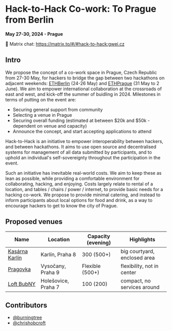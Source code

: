 # Hack-to-Hack Co-work: To Prague from Berlin

**May 27-30, 2024 - Prague**

💬 Matrix chat: https://matrix.to/#/#hack-to-hack:gwei.cz

## Intro

We propose the concept of a co-work space in Prague, Czech Republic from 27-30 May, for hackers to bridge the gap between two hackathons on adjacent weekends: [ETHBerlin](https://ethberlin.org/) (24-26 May) and [ETHPrague](https://ethprague.com/) (31 May to 2 June). We aim to empower international collaboration at the crossroads of east and west, and kick-off the summer of buidling in 2024.
Milestones in terms of putting on the event are:

- Securing general support from community
- Selecting a venue in Prague
- Securing overall funding (estimated at between $20k and $50k - dependent on venue and capacity)
- Announce the concept, and start accepting applications to attend

Hack-to-Hack is an initiative to empower interoperability between hackers, and between hackathons. It aims to use open source and decentralised systems for management of all data submitted by participants, and to uphold an individual's self-sovereignty throughout the participation in the event.

Such an initiative has inevitable real-world costs. We aim to keep these as lean as possible, while providing a comfortable environment for collaborating, hacking, and enjoying. Costs largely relate to rental of a location, and tables / chairs / power / internet, to provide basic needs for a hacking co-work. We propose to provide minimal catering, and instead to inform participants about local options for food and drink, as a way to encourage hackers to get to know the city of Prague.

## Proposed venues

| Name | Location | Capacity (evening) | Highlights |
| --- | --- | --- | --- |
| [Kasárna Karlín](https://kasarnakarlin.cz/en/main-page) | Karlín, Praha 8 | 300 (500+) | big courtyard, enclosed area |
| [Pragovka](https://pragovka.com/en) | Vysočany, Praha 9 | Flexible (500+) | flexibility, not in center |
| [Loft BubNY](https://loftbubny.cz/) | Holešovice, Praha 7 | 100 (200) | compact, no services around |

## Contributors

* [@burningtree](https://github.com/burningtree)
* [@chrishobcroft](https://github.com/chrishobcroft)
